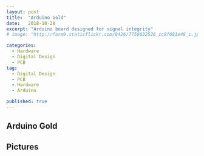 ```yaml
---
layout: post
title:  "Arduino Gold"
date:   2018-10-28
excerpt: "Arduino board designed for signal integrity"
# image: "http://farm9.staticflickr.com/8426/7758832526_cc8f681e48_c.jpg"

categories:
  - Hardware
  - Digital Design
  - PCB
tag:
  - Digital Design
  - PCB
  - Hardware
  - Arduino

published: true
---
```

## Arduino Gold

## Pictures
